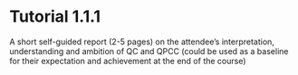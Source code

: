 # Tutorial 1.1.1
A short self-guided report (2-5 pages) on the attendee’s interpretation, understanding and ambition of QC and QPCC (could be used as a baseline for their expectation and achievement at the end of the course)  